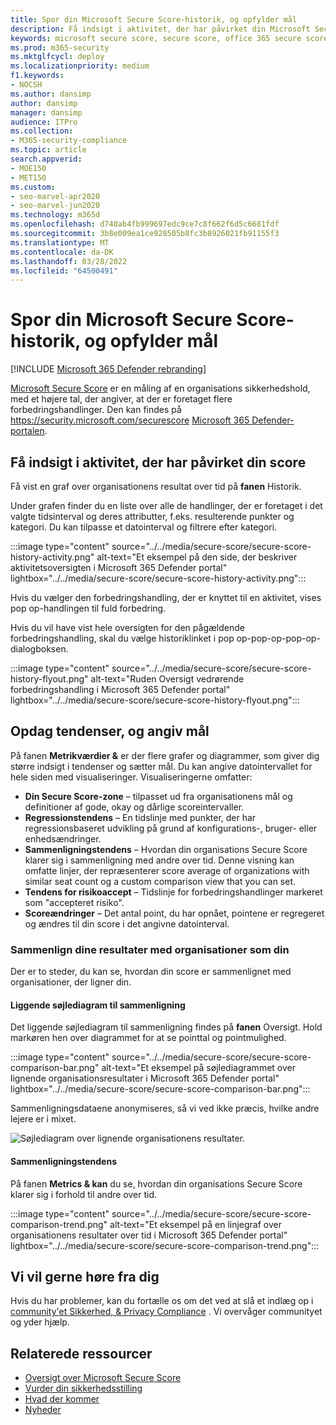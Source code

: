 ```yaml
---
title: Spor din Microsoft Secure Score-historik, og opfylder mål
description: Få indsigt i aktivitet, der har påvirket din Microsoft Secure Score. Opdag tendenser, og sæt mål.
keywords: microsoft secure score, secure score, office 365 secure score, microsoft security score, Microsoft 365 Defender portal, forbedringshandlinger
ms.prod: m365-security
ms.mktglfcycl: deploy
ms.localizationpriority: medium
f1.keywords:
- NOCSH
ms.author: dansimp
author: dansimp
manager: dansimp
audience: ITPro
ms.collection:
- M365-security-compliance
ms.topic: article
search.appverid:
- MOE150
- MET150
ms.custom:
- seo-marvel-apr2020
- seo-marvel-jun2020
ms.technology: m365d
ms.openlocfilehash: d740ab4fb999697edc9ce7c8f662f6d5c6681fdf
ms.sourcegitcommit: 3b8e009ea1ce928505b8fc3b8926021fb91155f3
ms.translationtype: MT
ms.contentlocale: da-DK
ms.lasthandoff: 03/28/2022
ms.locfileid: "64500491"
---
```

# <a name="track-your-microsoft-secure-score-history-and-meet-goals"></a>Spor din Microsoft Secure Score-historik, og opfylder mål

[!INCLUDE [Microsoft 365 Defender rebranding](../includes/microsoft-defender.md)]

[Microsoft Secure Score](microsoft-secure-score.md) er en måling af en organisations sikkerhedshold, med et højere tal, der angiver, at der er foretaget flere forbedringshandlinger. Den kan findes på https://security.microsoft.com/securescore [Microsoft 365 Defender-portalen](microsoft-365-defender.md#the-microsoft-365-defender-portal).

## <a name="gain-insights-into-activity-that-has-affected-your-score"></a>Få indsigt i aktivitet, der har påvirket din score

Få vist en graf over organisationens resultat over tid på **fanen** Historik.

Under grafen finder du en liste over alle de handlinger, der er foretaget i det valgte tidsinterval og deres attributter, f.eks. resulterende punkter og kategori. Du kan tilpasse et datointerval og filtrere efter kategori.

:::image type="content" source="../../media/secure-score/secure-score-history-activity.png" alt-text="Et eksempel på den side, der beskriver aktivitetsoversigten i Microsoft 365 Defender portal" lightbox="../../media/secure-score/secure-score-history-activity.png":::

Hvis du vælger den forbedringshandling, der er knyttet til en aktivitet, vises pop op-handlingen til fuld forbedring.

Hvis du vil have vist hele oversigten for den pågældende forbedringshandling, skal du vælge historiklinket i pop op-pop-op-pop-op-dialogboksen.

:::image type="content" source="../../media/secure-score/secure-score-history-flyout.png" alt-text="Ruden Oversigt vedrørende forbedringshandling i Microsoft 365 Defender portal" lightbox="../../media/secure-score/secure-score-history-flyout.png":::

## <a name="discover-trends-and-set-goals"></a>Opdag tendenser, og angiv mål

På fanen **Metrikværdier &** er der flere grafer og diagrammer, som giver dig større indsigt i tendenser og sætter mål. Du kan angive datointervallet for hele siden med visualiseringer. Visualiseringerne omfatter:

* **Din Secure Score-zone** – tilpasset ud fra organisationens mål og definitioner af gode, okay og dårlige scoreintervaller.
* **Regressionstendens** – En tidslinje med punkter, der har regressionsbaseret udvikling på grund af konfigurations-, bruger- eller enhedsændringer.  
* **Sammenligningstendens** – Hvordan din organisations Secure Score klarer sig i sammenligning med andre over tid. Denne visning kan omfatte linjer, der repræsenterer score average of organizations with similar seat count og a custom comparison view that you can set.
* **Tendens for risikoaccept** – Tidslinje for forbedringshandlinger markeret som "accepteret risiko".
* **Scoreændringer** – Det antal point, du har opnået, pointene er regregeret og ændres til din score i det angivne datointerval.

### <a name="compare-your-score-to-organizations-like-yours"></a>Sammenlign dine resultater med organisationer som din

Der er to steder, du kan se, hvordan din score er sammenlignet med organisationer, der ligner din.

#### <a name="comparison-bar-chart"></a>Liggende søjlediagram til sammenligning

Det liggende søjlediagram til sammenligning findes på **fanen** Oversigt. Hold markøren hen over diagrammet for at se pointtal og pointmulighed. 

:::image type="content" source="../../media/secure-score/secure-score-comparison-bar.png" alt-text="Et eksempel på søjlediagrammet over lignende organisationsresultater i Microsoft 365 Defender portal" lightbox="../../media/secure-score/secure-score-comparison-bar.png":::

Sammenligningsdataene anonymiseres, så vi ved ikke præcis, hvilke andre lejere er i mixet.

![Søjlediagram over lignende organisationens resultater.](../../media/secure-score/secure-score-comparison-screenshot.png)

#### <a name="comparison-trend"></a>Sammenligningstendens

På fanen **Metrics & kan** du se, hvordan din organisations Secure Score klarer sig i forhold til andre over tid.

:::image type="content" source="../../media/secure-score/secure-score-comparison-trend.png" alt-text="Et eksempel på en linjegraf over organisationens resultater over tid i Microsoft 365 Defender portal" lightbox="../../media/secure-score/secure-score-comparison-trend.png":::

## <a name="we-want-to-hear-from-you"></a>Vi vil gerne høre fra dig

Hvis du har problemer, kan du fortælle os om det ved at slå et indlæg op i [community'et Sikkerhed, & Privacy Compliance](https://techcommunity.microsoft.com/t5/Security-Privacy-Compliance/bd-p/security_privacy) . Vi overvåger communityet og yder hjælp.

## <a name="related-resources"></a>Relaterede ressourcer

- [Oversigt over Microsoft Secure Score](microsoft-secure-score.md)
- [Vurder din sikkerhedsstilling](microsoft-secure-score-improvement-actions.md)
- [Hvad der kommer](microsoft-secure-score-whats-coming.md)
- [Nyheder](microsoft-secure-score-whats-new.md)
